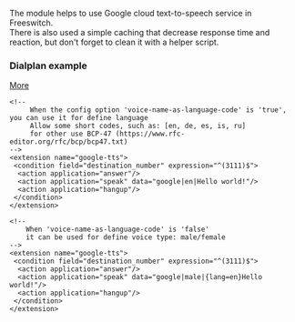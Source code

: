 <p>
  The module helps to use Google cloud text-to-speech service in Freeswitch. <br>
  There is also used a simple caching that decrease response time and  reaction, but don't forget to clean it with a helper script.
</p>

### Dialplan example
[More](sources/conf/dialplan/example.xml)
```
<!--
     When the config option 'voice-name-as-language-code' is 'true', you can use it for define language
     Allow some short codes, such as: [en, de, es, is, ru]
     for other use BCP-47 (https://www.rfc-editor.org/rfc/bcp/bcp47.txt)
-->
<extension name="google-tts">
 <condition field="destination_number" expression="^(3111)$">
  <action application="answer"/>
  <action application="speak" data="google|en|Hello world!"/>
  <action application="hangup"/>
 </condition>
</extension>

<!--
    When 'voice-name-as-language-code' is 'false'
    it can be used for define voice type: male/female
-->
<extension name="google-tts">
 <condition field="destination_number" expression="^(3111)$">
  <action application="answer"/>
  <action application="speak" data="google|male|{lang=en}Hello world!"/>
  <action application="hangup"/>
 </condition>
</extension>

```
